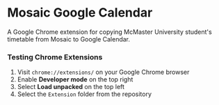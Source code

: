 # Mosaic Google Calendar

A Google Chrome extension for copying McMaster University student's timetable from Mosaic to Google Calendar.

### Testing Chrome Extensions

1. Visit `chrome://extensions/` on your Google Chrome browser
2. Enable **Developer mode** on the top right
3. Select **Load unpacked** on the top left
4. Select the `Extension` folder from the repository